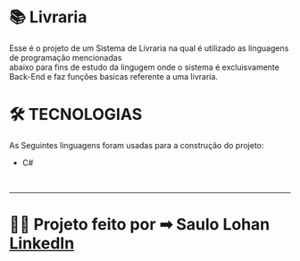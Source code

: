 # 📚 Livraria 

<p>Esse é o projeto de um Sistema de Livraria na qual é utilizado as linguagens de programação mencionadas<br>
abaixo para fins de estudo da lingugem onde o sistema é excluisvamente Back-End e faz funções basicas referente a uma livraria.<br> </p>

# 🛠 TECNOLOGIAS

<p>As Seguintes linguagens foram usadas para a construção do projeto:</p>

* C#

<br>

---
# 👨‍💻 Projeto feito por ➡ Saulo Lohan  [LinkedIn](https://www.linkedin.com/in/saulo-lohan-matoso-soares-801b431b3/)   
